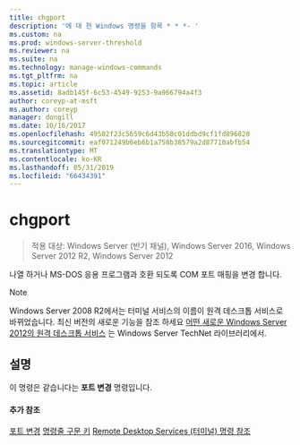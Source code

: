 ```yaml
---
title: chgport
description: '에 대 한 Windows 명령을 항목 * * *- '
ms.custom: na
ms.prod: windows-server-threshold
ms.reviewer: na
ms.suite: na
ms.technology: manage-windows-commands
ms.tgt_pltfrm: na
ms.topic: article
ms.assetid: 8adb145f-6c53-4549-9253-9a966794a4f3
author: coreyp-at-msft
ms.author: coreyp
manager: dongill
ms.date: 10/16/2017
ms.openlocfilehash: 49502f23c5659c6d43b50c01ddbd9cf1fd896820
ms.sourcegitcommit: eaf071249b6eb6b1a758b38579a2d87710abfb54
ms.translationtype: MT
ms.contentlocale: ko-KR
ms.lasthandoff: 05/31/2019
ms.locfileid: "66434391"
---
```

# <a name="chgport"></a>chgport

>적용 대상: Windows Server (반기 채널), Windows Server 2016, Windows Server 2012 R2, Windows Server 2012

나열 하거나 MS-DOS 응용 프로그램과 호환 되도록 COM 포트 매핑을 변경 합니다.
> [!NOTE]
> Windows Server 2008 R2에서는 터미널 서비스의 이름이 원격 데스크톱 서비스로 바뀌었습니다. 최신 버전의 새로운 기능을 참조 하세요 [어떤 새로운 Windows Server 2012의 원격 데스크톱 서비스](https://technet.microsoft.com/library/hh831527) 는 Windows Server TechNet 라이브러리에서.
> ## <a name="remarks"></a>설명
> 이 명령은 같습니다는 **포트 변경** 명령입니다.
> #### <a name="additional-references"></a>추가 참조
> [포트 변경](change-port.md)
> [명령줄 구문 키](command-line-syntax-key.md)
> [Remote Desktop Services &#40;터미널&#41; 명령 참조](remote-desktop-services-terminal-services-command-reference.md)
